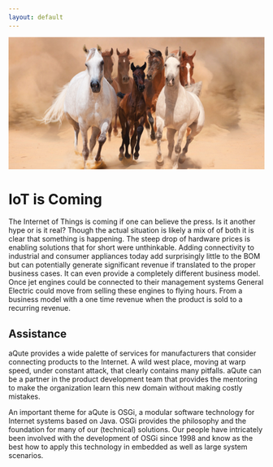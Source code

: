 ```yaml
---
layout: default
---
```

<img src="/img/horses.jpg">

# IoT is Coming

The Internet of Things is coming if one can believe the press. Is it another hype or is it real? Though the actual 
situation is likely a mix of of both it is clear that something is happening. The steep drop of
hardware prices is enabling solutions that for short were unthinkable. Adding connectivity to
industrial and consumer appliances today add surprisingly little to the BOM but can potentially generate 
significant revenue if translated to the proper business cases. It can even provide a completely different
business model. Once jet engines could be connected to their management systems General Electric could move 
from selling these engines to  flying hours. From a business model with a one time revenue when the 
product is sold to a recurring revenue.

## Assistance
aQute provides a wide palette of services for manufacturers that consider connecting
products to the Internet. A wild west place, moving at warp speed, under constant attack, that clearly contains
many pitfalls. aQute can be a partner in the product development team that provides
the mentoring to make the organization learn this new domain without making costly mistakes.

An important theme for aQute is OSGi, a modular software technology for Internet systems based on Java. 
OSGi provides the philosophy and the foundation for many of our (technical) solutions. 
Our people have intricately been involved with the development of OSGi since 1998 and know as the best
how to apply this technology in embedded as well as large system scenarios.


